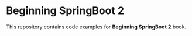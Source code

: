 Beginning SpringBoot 2
======================

This repository contains code examples for **Beginning SpringBoot 2** book.
